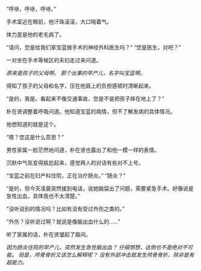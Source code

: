 “呼哧，呼哧，呼哧。”

手术室近在眼前，他汗珠滚滚，大口喘着气。

体力差是他的老毛病了。

“请问，您是给我们家宝蓝做手术的神经外科医生吗？”
“您是医生，对吧？”

一对坐在手术等候区的夫妇走过来问道。

*原来是孩子的父母啊。*
*那个出事的早产儿，名字叫宝蓝啊。*

得知了孩子的父母和名字，压在他肩上的负担感顿时清晰起来。

“是的，我是。看起来不像交通事故，您是不是把孩子摔在地上了？”

朴在贤调整着呼吸问道。他知道宝蓝的病情，但不了解发病的具体情况。

他想知道的就是这个。

“嗯？您这是什么意思？”

男性家属一脸茫然地问道，朴在贤也露出了和他一模一样的表情。

沉默中气氛变得尴尬起来，感觉两人的对话有些对不上号。

“宝蓝之前在妇产科住院，正在治疗肠炎。”
“肠炎？”

“是的，但今天凌晨突然接到电话，说她脑袋出了问题，需要紧急手术。好像说是急性出血，具体我也不太清楚。”

“没听说别的情况吗？比如有没有受过外伤之类的。”

“外伤？没听说过啊？就说是像脑出血什么的……”

听了家属的话，朴在贤皱起了眉间。

*因为肠炎住院的早产儿，突然发生急性脑出血？*
*仔细想想，这倒也不是绝对不可能。*
*但是，颅骨骨折又该怎么解释呢？*
*没有外部冲击就发生颅骨骨折，除非是有超能力。*